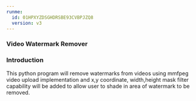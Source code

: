```yaml
---
runme:
  id: 01HPXYZDSGHDRSBE93CVBPJZQ8
  version: v3
---
```


### Video Watermark Remover


### Introduction

This python program will remove watermarks from videos using mmfpeg 
video upload implementation and x,y coordinate, width,height mask filter capability will be added to allow user to shade in area of watermark to be removed.
